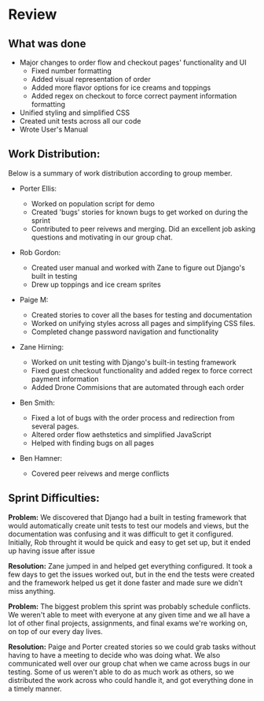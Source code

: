 # Review 

## What was done 
- Major changes to order flow and checkout pages' functionality and UI
    - Fixed number formatting
    - Added visual representation of order
    - Added more flavor options for ice creams and toppings
    - Added regex on checkout to force correct payment information formatting
- Unified styling and simplified CSS 
- Created unit tests across all our code
- Wrote User's Manual

## Work Distribution:
Below is a summary of work distribution according to group member. 

* Porter Ellis:
    - Worked on population script for demo
    - Created 'bugs' stories for known bugs to get worked on during the sprint
    - Contributed to peer reivews and merging. Did an excellent job asking questions and motivating in our group chat. 
  
* Rob Gordon:
    - Created user manual and worked with Zane to figure out Django's built in testing
    - Drew up toppings and ice cream sprites
  
* Paige M:
    - Created stories to cover all the bases for testing and documentation
    - Worked on unifying styles across all pages and simplifying CSS files. 
    - Completed change password navigation and functionality
  
* Zane Hirning:
    - Worked on unit testing with Django's built-in testing framework
    - Fixed guest checkout functionality and added regex to force correct payment information
    - Added Drone Commisions that are automated through each order
  
* Ben Smith:
    - Fixed a lot of bugs with the order process and redirection from several pages.
    - Altered order flow aethstetics and simplified JavaScript
    - Helped with finding bugs on all pages

* Ben Hamner:
    - Covered peer reivews and merge conflicts

## Sprint Difficulties:
**Problem:** 
We discovered that Django had a built in testing framework that would automatically create unit tests to test our models and views, but the documentation was confusing and it was difficult to get it configured. Initially, Rob throught it would be quick and easy to get set up, but it ended up having issue after issue

**Resolution:** 
Zane jumped in and helped get everything configured. It took a few days to get the issues worked out, but in the end the tests were created and the framework helped us get it done faster and made sure we didn't miss anything.

**Problem:**
The biggest problem this sprint was probably schedule conflicts. We weren't able to meet with everyone at any given time and we all have a lot of other final projects, assignments, and final exams we're working on, on top of our every day lives. 

**Resolution:**
Paige and Porter created stories so we could grab tasks without having to have a meeting to decide who was doing what. We also communicated well over our group chat when we came across bugs in our testing. Some of us weren't able to do as much work as others, so we distributed the work across who could handle it, and got everything done in a timely manner.


